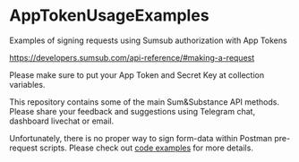 # AppTokenUsageExamples
Examples of signing requests using Sumsub authorization with App Tokens

https://developers.sumsub.com/api-reference/#making-a-request

Please make sure to put your App Token and Secret Key at collection variables.

This repository contains some of the main Sum&Substance API methods.
Please share your feedback and suggestions using Telegram chat, dashboard livechat or email.

Unfortunately, there is no proper way to sign form-data within Postman pre-request scripts. Please check out [code examples](https://github.com/SumSubstance/AppTokenUsageExamples) for more details.
